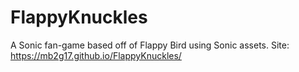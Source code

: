 # FlappyKnuckles
A Sonic fan-game based off of Flappy Bird using Sonic assets.
Site: https://mb2g17.github.io/FlappyKnuckles/
